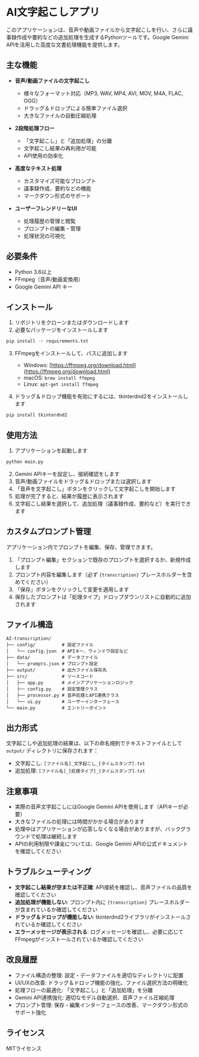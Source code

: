 # AI文字起こしアプリ

このアプリケーションは、音声や動画ファイルから文字起こしを行い、さらに議事録作成や要約などの追加処理を生成するPythonツールです。Google Gemini APIを活用した高度な文書処理機能を提供します。

## 主な機能

- **音声/動画ファイルの文字起こし**
  - 様々なフォーマット対応（MP3, WAV, MP4, AVI, MOV, M4A, FLAC, OGG）
  - ドラッグ＆ドロップによる簡単ファイル選択
  - 大きなファイルの自動圧縮処理

- **2段階処理フロー**
  - 「文字起こし」と「追加処理」の分離
  - 文字起こし結果の再利用が可能
  - API使用の効率化

- **高度なテキスト処理**
  - カスタマイズ可能なプロンプト
  - 議事録作成、要約などの機能
  - マークダウン形式のサポート

- **ユーザーフレンドリーなUI**
  - 処理履歴の管理と閲覧
  - プロンプトの編集・管理
  - 処理状況の可視化

## 必要条件

- Python 3.6以上
- FFmpeg（音声/動画変換用）
- Google Gemini API キー

## インストール

1. リポジトリをクローンまたはダウンロードします
2. 必要なパッケージをインストールします

```bash
pip install -r requirements.txt
```

3. FFmpegをインストールして、パスに追加します
   - Windows: [https://ffmpeg.org/download.html](https://ffmpeg.org/download.html)
   - macOS: `brew install ffmpeg`
   - Linux: `apt-get install ffmpeg`

4. ドラッグ＆ドロップ機能を有効にするには、tkinterdnd2をインストールします
```bash
pip install tkinterdnd2
```

## 使用方法

1. アプリケーションを起動します

```bash
python main.py
```

2. Gemini APIキーを設定し、接続確認をします
3. 音声/動画ファイルをドラッグ＆ドロップまたは選択します
4. 「音声を文字起こし」ボタンをクリックして文字起こしを開始します
5. 処理が完了すると、結果が履歴に表示されます
6. 文字起こし結果を選択して、追加処理（議事録作成、要約など）を実行できます

## カスタムプロンプト管理

アプリケーション内でプロンプトを編集、保存、管理できます。

1. 「プロンプト編集」セクションで既存のプロンプトを選択するか、新規作成します
2. プロンプト内容を編集します（必ず `{transcription}` プレースホルダーを含めてください）
3. 「保存」ボタンをクリックして変更を適用します
4. 保存したプロンプトは「処理タイプ」ドロップダウンリストに自動的に追加されます

## ファイル構造

```
AI-transcription/
├── config/          # 設定ファイル
│   └── config.json  # APIキー、ウィンドウ設定など
├── data/            # データファイル
│   └── prompts.json # プロンプト設定
├── output/          # 出力ファイル保存先
├── src/             # ソースコード
│   ├── app.py       # メインアプリケーションロジック
│   ├── config.py    # 設定管理クラス
│   ├── processor.py # 音声処理とAPI連携クラス
│   └── ui.py        # ユーザーインターフェース
└── main.py          # エントリーポイント
```

## 出力形式

文字起こしや追加処理の結果は、以下の命名規則でテキストファイルとして `output/` ディレクトリに保存されます：
- 文字起こし: `[ファイル名]_文字起こし_[タイムスタンプ].txt`
- 追加処理: `[ファイル名]_[処理タイプ]_[タイムスタンプ].txt`

## 注意事項

- 実際の音声文字起こしにはGoogle Gemini APIを使用します（APIキーが必要）
- 大きなファイルの処理には時間がかかる場合があります
- 処理中はアプリケーションが応答しなくなる場合がありますが、バックグラウンドで処理は継続します
- APIの利用制限や課金については、Google Gemini APIの公式ドキュメントを確認してください

## トラブルシューティング

- **文字起こし結果が空または不正確**: API接続を確認し、音声ファイルの品質を確認してください
- **追加処理が機能しない**: プロンプト内に `{transcription}` プレースホルダーが含まれているか確認してください
- **ドラッグ＆ドロップが機能しない**: tkinterdnd2ライブラリがインストールされているか確認してください
- **エラーメッセージが表示される**: ログメッセージを確認し、必要に応じてFFmpegがインストールされているか確認してください

## 改良履歴

- ファイル構造の整理: 設定・データファイルを適切なディレクトリに配置
- UI/UXの改善: ドラッグ＆ドロップ機能の強化、ファイル選択方法の明確化
- 処理フローの最適化: 「文字起こし」と「追加処理」を分離
- Gemini API連携強化: 適切なモデル自動選択、音声ファイル圧縮処理
- プロンプト管理: 保存・編集インターフェースの改善、マークダウン形式のサポート強化

## ライセンス

MITライセンス
